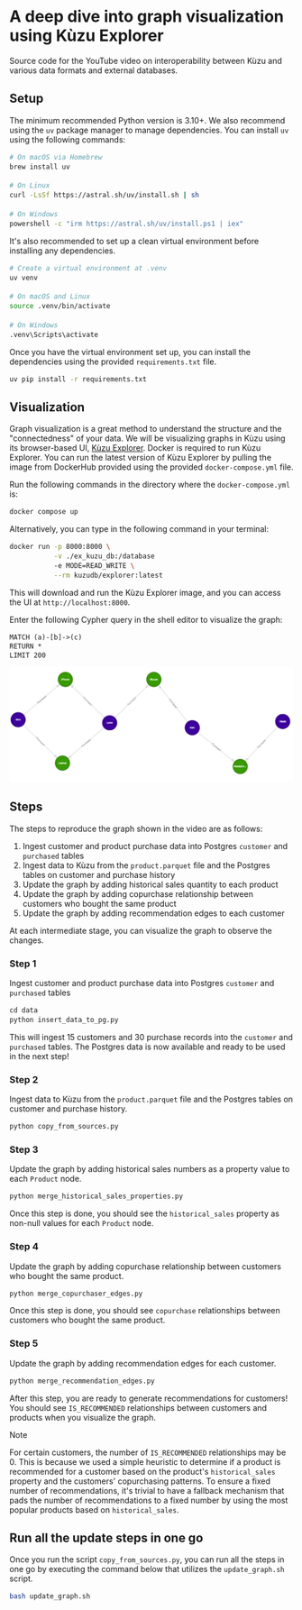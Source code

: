 # A deep dive into graph visualization using Kùzu Explorer

Source code for the YouTube video on interoperability between Kùzu and various data formats and
external databases.

## Setup

The minimum recommended Python version is 3.10+. We also recommend using the `uv` package manager
to manage dependencies. You can install `uv` using the following commands:

```bash
# On macOS via Homebrew
brew install uv

# On Linux
curl -LsSf https://astral.sh/uv/install.sh | sh

# On Windows
powershell -c "irm https://astral.sh/uv/install.ps1 | iex"
```

It's also recommended to set up a clean virtual environment before installing any dependencies.

```bash
# Create a virtual environment at .venv
uv venv

# On macOS and Linux
source .venv/bin/activate

# On Windows
.venv\Scripts\activate
```

Once you have the virtual environment set up, you can install the dependencies using
the provided `requirements.txt` file.

```bash
uv pip install -r requirements.txt
```

## Visualization

Graph visualization is a great method to understand the structure and the "connectedness" of your data.
We will be visualizing graphs in Kùzu using its browser-based UI,
[Kùzu Explorer](https://docs.kuzudb.com/visualization/). Docker is required to run Kùzu Explorer.
You can run the latest version of Kùzu Explorer by pulling the image from DockerHub provided using
the provided `docker-compose.yml` file.

Run the following commands in the directory where the `docker-compose.yml` is:

```bash
docker compose up
```

Alternatively, you can type in the following command in your terminal:

```bash
docker run -p 8000:8000 \
           -v ./ex_kuzu_db:/database
           -e MODE=READ_WRITE \
           --rm kuzudb/explorer:latest
```

This will download and run the Kùzu Explorer image, and you can access the UI at `http://localhost:8000`.

Enter the following Cypher query in the shell editor to visualize the graph:

```cypher
MATCH (a)-[b]->(c)
RETURN *
LIMIT 200
```

![](./assets/person_product_graph.png)

## Steps

The steps to reproduce the graph shown in the video are as follows:

1. Ingest customer and product purchase data into Postgres `customer` and `purchased` tables
2. Ingest data to Kùzu from the `product.parquet` file and the Postgres tables on customer and
purchase history
3. Update the graph by adding historical sales quantity to each product
4. Update the graph by adding copurchase relationship between customers who bought the same product
5. Update the graph by adding recommendation edges to each customer

At each intermediate stage, you can visualize the graph to observe the changes.

### Step 1

Ingest customer and product purchase data into Postgres `customer` and `purchased` tables

```python
cd data
python insert_data_to_pg.py
```

This will ingest 15 customers and 30 purchase records into the `customer` and `purchased` tables.
The Postgres data is now available and ready to be used in the next step!

### Step 2

Ingest data to Kùzu from the `product.parquet` file and the Postgres tables on customer and
purchase history.

```python
python copy_from_sources.py
```

### Step 3

Update the graph by adding historical sales numbers as a property value to each `Product` node.

```python
python merge_historical_sales_properties.py
```

Once this step is done, you should see the `historical_sales` property as non-null values for each
`Product` node.

### Step 4

Update the graph by adding copurchase relationship between customers who bought the same product.

```python
python merge_copurchaser_edges.py
```

Once this step is done, you should see `copurchase` relationships between customers who bought
the same product.

### Step 5

Update the graph by adding recommendation edges for each customer.

```python
python merge_recommendation_edges.py
```

After this step, you are ready to generate recommendations for customers! You should see
`IS_RECOMMENDED` relationships between customers and products when you visualize the graph.

> [!NOTE]
> For certain customers, the number of `IS_RECOMMENDED` relationships may be 0. This is because
> we used a simple heuristic to determine if a product is recommended for a customer based on
> the product's `historical_sales` property and the customers' copurchasing patterns. To ensure
> a fixed number of recommendations, it's trivial to have a fallback mechanism that pads the number
> of recommendations to a fixed number by using the most popular products based on `historical_sales`.

## Run all the update steps in one go

Once you run the script `copy_from_sources.py`, you can run all the steps in one go by executing
the command below that utilizes the `update_graph.sh` script.

```bash
bash update_graph.sh
```
